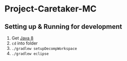 # Project-Caretaker-MC

## Setting up & Running for development

1. Get [Java 8](https://www.oracle.com/java/technologies/javase/javase-jdk8-downloads.html)
1. `cd` into folder
1. `./gradlew setupDecompWorkspace`
1. `./gradlew eclipse`